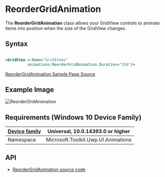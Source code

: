 # ReorderGridAnimation

The **ReorderGridAnimation** class allows your GridView controls to animate items into position when the size of the GridView changes.

## Syntax

```xml

<GridView x:Name="GridItems"
          animations:ReorderGridAnimation.Duration="250"/>

```

[ReorderGridAnimation Sample Page Source](https://github.com/Microsoft/UWPCommunityToolkit/tree/master/Microsoft.Toolkit.Uwp.SampleApp/SamplePages/ReorderGridAnimation)

## Example Image

![ReorderGridAnimation](../resources/images/ReorderGrid.gif "ReorderGridAnimation")

## Requirements (Windows 10 Device Family)

| [Device family](http://go.microsoft.com/fwlink/p/?LinkID=526370) | Universal, 10.0.14393.0 or higher |
| --- | --- |
| Namespace | Microsoft.Toolkit.Uwp.UI.Animations |

## API

* [ReorderGridAnimation source code](https://github.com/Microsoft/UWPCommunityToolkit/blob/master/Microsoft.Toolkit.Uwp.UI.Animations/ReorderGridAnimation.cs)
